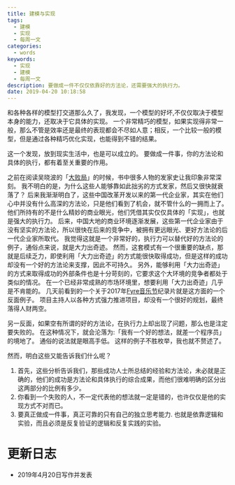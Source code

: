 ```yaml
---
title: 建模与实现
tags:
  - 建模
  - 实现
  - 每周一文
categories:
  - words
keywords:
  - 实现
  - 建模
  - 每周一文
description: 要做成一件不仅仅依靠好的方法论，还需要强大的执行力。
date: 2019-04-20 10:18:58
---
```






和各种各样的模型打交道那么久了，我发现，一个模型的好坏,不仅仅取决于模型本身的能力，还取决于它具体的实现。
一个非常精巧的模型，如果实现得非常一般，那么不管是效率还是最终的表现都会不尽如人意；相反，一个比较一般的模型，但是通过各种精巧优化实现，也能得到不错的结果。

这一个发现，放到现实生活中，也是可以成立的。
要做成一件事，你的方法论和具体的执行，都有着至关重要的作用。

之前在阅读吴晓波的「[大败局][]」的时候，书中很多人物的发家史让我印象非常深刻。
我不明白的是，为什么这些人能够靠如此拙劣的方式发家，然后又很快就衰落了？
后来我渐渐明白了，这些中国改革开发以来的第一代企业家，其实在他们心中并没有什么高深的方法论，只是他们看到了机会，就不管什么的一拥而上了。
他们所持有的不是什么精妙的商业眼光，他们凭借其实仅仅具体的「实现」，也就是强大的执行力。
后来，中国大地的商业环境逐渐发展，这些第一代企业家由于没有坚实的方法论，所以很快在后来的竞争中，被拥有更远眼光、更好方法论的后一代企业家所取代。
我觉得这就是一个非常好的，执行力可以替代好的方法论的例子，通俗点来说，就是大力出奇迹。
然而，这套模式有一个很重要的缺点，那就是后续乏力，即使利用「大力出奇迹」的方式能很快取得成功，但是这样的成功却没有一个好的方法论来支撑，因此不可持久。
另外，能够利用「大力出奇迹」的方式来取得成功的外部条件也是十分苛刻的，它要求这个大环境的竞争者都处于类似的情况。
在一个已经非常成熟的市场环境里，想要利用「大力出奇迹」几乎是不肯能的。
几天前看到的一个关于2017年[Fyre音乐节][]纪录片就是这方面的一个反面例子。
项目主持人以各种方式强力推进项目，却没有一个很好的规划，最终落得人财两空。

另一反面，如果空有所谓的好的方法论，在执行力上却出现了问题，那么也是注定要失败的。
在这种情况下，就会沦落为:「我有一个好的想法，就差一个程序员」的境地了。
通俗的说法就是眼高手低。
这样的例子不胜枚举，我也就不赘述了。

然而，明白这些又能告诉我们什么呢？
1. 首先，这些分析告诉我们，那些成功人士所总结的经验和方法论，未必就是正确的，他们的成功是方法论和具体执行的综合成果，而他们很难明确的区分出这两部分的比例有多少。
2. 你看到一个失败的人，不一定代表他的想法就一定是错的，也许仅仅是他的实现方式不对而已。
3. 要真正做成一件事，真正可靠的只有自己的独立思考能力. 也就是依靠逻辑和实验，而且必须是反复验证的逻辑和反复实践的实验。


# 更新日志

- 2019年4月20日写作并发表

[大败局]: https://book.douban.com/subject/1072438/
[FYRE音乐节]: https://movie.douban.com/subject/30402072/
